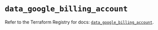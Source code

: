 # `data_google_billing_account`

Refer to the Terraform Registry for docs: [`data_google_billing_account`](https://registry.terraform.io/providers/hashicorp/google/6.47.0/docs/data-sources/billing_account).
